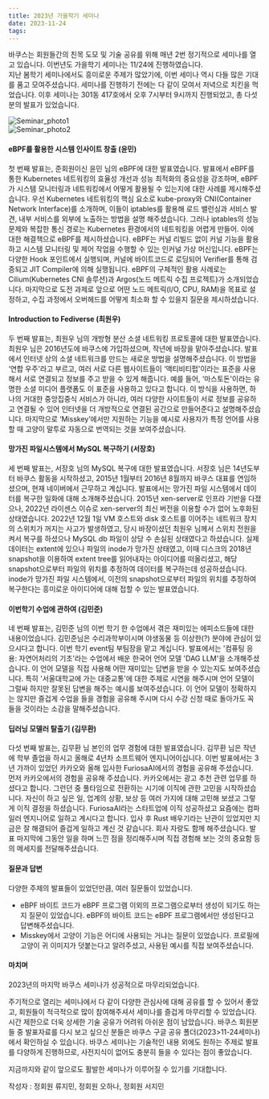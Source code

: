 ```yaml
---
title: 2023년 가을학기 세미나
date: 2023-11-24
tags:
---
```



바쿠스는 회원들간의 친목 도모 및 기술 공유를 위해 매년 2번 정기적으로 세미나를 열고 있습니다. 이번년도 가을학기 세미나는 11/24에 진행하였습니다.  
 지난 봄학기 세미나에서도 흥미로운 주제가 많았기에, 이번 세미나 역시 다들 많은 기대를 품고 모여주셨습니다. 세미나를 진행하기 전에는 다 같이 모여서 저녁으로 치킨을 먹었습니다.
이후 세미나는 301동 417호에서 오후 7시부터 9시까지 진행되었고, 총 다섯 분의 발표가 있었습니다.  


![Seminar_photo1](/images/5-18seminar/seminar1124_2.JPG)  
![Seminar_photo2](/images/5-18seminar/seminar1124.JPG)  


#### eBPF를 활용한 시스템 인사이트 창출 (윤민)
  첫 번째 발표는, 준회원이신 윤민 님의 eBPF에 대한 발표였습니다. 발표에서 eBPF를 통한 Kubernetes 네트워킹의 효율성 개선과 성능 최적화의 중요성을 강조하며, eBPF가 시스템 모니터링과 네트워킹에서 어떻게 활용될 수 있는지에 대한 사례를 제시해주셨습니다.
 우선  Kubernetes 네트워킹의 핵심 요소로 kube-proxy와 CNI(Container Network Interface)를 소개하며, 이들이 iptables를 활용해 로드 밸런싱과 서비스 발견, 내부 서비스를 외부에 노출하는 방법을 설명 해주셨습니다. 그러나 iptables의 성능 문제와 복잡한 통신 경로는 Kubernetes 환경에서의 네트워킹을 어렵게 만들어. 이에 대한 해결책으로 eBPF를 제시하셨습니다.
  eBPF는 커널 리빌드 없이 커널 기능을 활용하고 시스템 모니터링 및 제어 작업을 수행할 수 있는 인커널 가상 머신입니다. eBPF는 다양한 Hook 포인트에서 실행되며, 커널에 바이트코드로 로딩되어 Verifier를 통해 검증되고 JIT Compiler에 의해 실행됩니다. eBPF의 구체적인 활용 사례로는 Cilium(Kubernetes CNI 솔루션)과 Argos(노드 메트릭 수집 프로젝트)가 소개되었습니다. 마지막으로 도전 과제로 앞으로 어떤 노드 메트릭(I/O, CPU, RAM)을 목표로 설정하고, 수집 과정에서 오버헤드를 어떻게 최소화 할 수 있을지 질문을 제시하셨습니다.


#### Introduction to Fediverse (최원우)
  두 번째 발표는, 최원우 님의 개방형 분산 소셜 네트워킹 프로토콜에 대한 발표였습니다. 최원우 님은 2016년도에 바쿠스에 가입하셨으며, 작년에 바장을 맡아주셨습니다. 
  발표에서 인터넷 상의 소셜 네트워크를 만드는 새로운 방법을 설명해주셨습니다. 이 방법을 ‘연합 우주'라고 부르고, 여러 서로 다른 웹사이트들이 ‘액티비티펍'이라는 표준을 사용해서 서로 연결되고 정보를 주고 받을 수 있게 해줍니다. 예를 들어, ‘마스토돈'이라는 유명한 소셜 미디어 플랫폼도 이 표준을 사용하고 있다고 합니다. 이 방식을 사용하면, 하나의 거대한 중앙집중식 서비스가 아니라, 여러 다양한 사이트들이 서로 정보를 공유하고 연결될 수 있어 인터넷을 더 개방적으로 연결된 공간으로 만들어준다고 설명해주셨습니다. 마지막으로 ‘Misskey’에서만 지원하는 기능을 예시로 사용자가 특정 언어를 사용할 때 고양이 말투로 자동으로 번역되는 것을 보여주셨습니다.

#### 망가진 파일시스템에서 MySQL 복구하기 (서장호)
 세 번째 발표는, 서장호 님의 MySQL 복구에 대한 발표였습니다. 서장호 님은 14년도부터 바쿠스 활동을 시작하셨고, 2015년 1월부터 2016년 8월까지 바쿠스 대표를 연임하셨으며, 현재 네이버에서 근무하고 계십니다.
 발표에서는 망가진 파일 시스템에서 데이터를 복구한 일화에 대해 소개해주셨습니다. 2015년 xen-server로 인프라 기반을 다졌으나, 2022년 라이센스 이슈로 xen-server의 최신 버전을 이용할 수가 없어 노후화된 상태였습니다. 2022년 12월 1일 VM 호스트와 disk 호스트를 이어주는 네트워크 장치의 스위치가 꺼지는 사고가 발생하였고, 당시 바장이셨던 최원우 님께서 스위치 전원을 켜서 복구를 하셨으나 MySQL db 파일이 상당 수 손실된 상태였다고 하셨습니다. 실제 데이터는 extent에 있으나 파일의 inode가 망가진 상태였고, 이때 디스크의 2018년 snapshot을 이용하여 extent tree를 읽어내자는 아이디어를 떠올리셨고, 해당 snapshot으로부터 파일의 위치를 추정하여 데이터를 복구하는데 성공하셨습니다.
 inode가 망가진 파일 시스템에서, 이전의 snapshot으로부터 파일의 위치를 추정하여 복구한다는 흥미로운 아이디어에 대해 접할 수 있는 발표였습니다.


#### 이번학기 수업에 관하여 (김민준)
 네 번째 발표는, 김민준 님의 이번 학기 한 수업에서 겪은 재미있는 에피소드들에 대한 내용이었습니다. 김민준님은 수리과학부이시며 야생동물 등 이상한(?) 분야에 관심이 있으시다고 합니다. 이번 학기 event팀 부팀장을 맡고 계십니다. 
  발표에서는 '컴퓨팅 응용: 자연어처리의 기초'라는 수업에서 배운 한국어 언어 모델 'DAG LLM'을 소개해주셨습니다. 이 언어 모델을 직접 사용해 어떤 재미있는 답변을 받을 수 있는지도 보여주셨습니다. 특히 '서울대학교에 가는 대중교통'에 대한 주제로 시연을 해주시며 언어 모델이 그럴싸 하지만 잘못된 답변을 해주는 예시를 보여주셨습니다. 이 언어 모델이 정확하지는 않지만 즐겁게 수업을 들을 경험을 공유해 주시며 다시 수강 신청 때로 돌아가도 꼭 들을 것이라는 소감을 말해주셨습니다.


#### 딥러닝 모델러 탈출기 (김무환)
 다섯 번째 발표는, 김무환 님 본인의 업무 경험에 대한 발표였습니다. 김무환 님은 작년에 학부 졸업을 하시고 올해로 4년차 소프트웨어 엔지니어이십니다. 
  이번 발표에서는 3년 가까이 있었던 카카오와 올해 입사한 FuriosaAI에서의 경험을 공유해 주셨습니다. 먼저 카카오에서의 경험을 공유해 주셨습니다. 카카오에서는 광고 추천 관련 업무를 하셨다고 합니다. 그런던 중 풀타임으로 전환하는 시기에 이직에 관한 고민을 시작하셨습니다. 자신이 하고 싶은 일, 업계의 상황, 보상 등 여러 가지에 대해 고민해 보셨고 그렇게 이직 결정을 하셨습니다. FuriosaAI라는 스타트업에 이직 성공하셨고 요즘에는 컴파일러 엔지니어로 일하고 계시다고 합니다. 입사 후 Rust 배우기라는 난관이 있었지만 지금은 잘 해결되어 즐겁게 일하고 계신 것 같습니다. 회사 자랑도 함께 해주셨습니다. 발표 마지막에 그동안 일을 하며 느낀 점을 정리해주시며 직접 경험해 보는 것의 중요함 등의 메세지를 전달해주셨습니다.


#### 질문과 답변
 다양한 주제의 발표들이 있었던만큼, 여러 질문들이 있었습니다.
 - eBPF 바이트 코드가 eBPF 프로그램 이외의 프로그램으로부터 생성이 되기도 하는지 질문이 있었습니다. eBPF의 바이트 코드는 eBPF 프로그램에서만 생성된다고 답변해주셨습니다.
 - Misskey에서 고양이 기능은 어디에 사용되는 거냐는 질문이 있었습니다. 프로필에 고양이 귀 이미지가 덧붙는다고 알려주셨고, 사용된 예시를 직접 보여주셨습니다.


#### 마치며
 2023년의 마지막 바쿠스 세미나가 성공적으로 마무리되었습니다.
 
 주기적으로 열리는 세미나에서 다 같이 다양한 관심사에 대해 공유를 할 수 있어서 좋았고, 회원들이 적극적으로 많이 참여해주셔서 세미나를 즐겁게 마무리할 수 있었습니다. 시간 제한으로 더욱 상세한 기술 공유가 어려워 아쉬운 점이 남았습니다.
 바쿠스 회원분들 중 발표자료를 다시 보고 싶으신 분들은 바쿠스 구글 공유 폴더(2023>11-24세미나)에서 확인하실 수 있습니다. 바쿠스 세미나는 기술적인 내용 외에도 원하는 주제로 발표를 다양하게 진행하므로, 사전지식이 없어도 충분히 들을 수 있다는 점이 좋았습니다.


 지금까지와 같이 앞으로도 활발한 세미나가 이루어질 수 있기를 기대합니다.  


작성자 : 정회원 류지민, 정회원 오하나, 정회원 서지민
